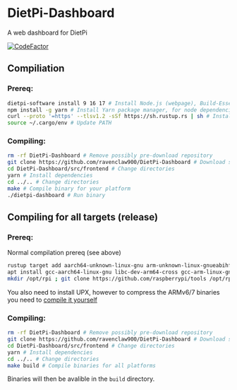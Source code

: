 # DietPi-Dashboard
A web dashboard for DietPi

[![CodeFactor](https://www.codefactor.io/repository/github/ravenclaw900/dietpi-dashboard/badge/main)](https://www.codefactor.io/repository/github/ravenclaw900/dietpi-dashboard/overview/main)

## Compiliation
### Prereq:

```sh
dietpi-software install 9 16 17 # Install Node.js (webpage), Build-Essential (make and gcc), and Git (git clone), respectively
npm install -g yarn # Install Yarn package manager, for node dependencies
curl --proto '=https' --tlsv1.2 -sSf https://sh.rustup.rs | sh # Install Rust (backend)
source ~/.cargo/env # Update PATH
```

### Compiling:

```sh
rm -rf DietPi-Dashboard # Remove possibly pre-download repository
git clone https://github.com/ravenclaw900/DietPi-Dashboard # Download source code
cd DietPi-Dashboard/src/frontend # Change directories
yarn # Install dependencies
cd ../.. # Change directories
make # Compile binary for your platform
./dietpi-dashboard # Run binary
```

## Compiling for all targets (release)
### Prereq:

Normal compilation prereq (see above)
```sh
rustup target add aarch64-unknown-linux-gnu arm-unknown-linux-gnueabihf armv7-unknown-linux-gnueabihf x86_64-unknown-linux-gnu # Add Rust standard libraries
apt install gcc-aarch64-linux-gnu libc-dev-arm64-cross gcc-arm-linux-gnueabihf libc6-dev-armhf-cross gcc-x86-64-linux-gnu libc6-dev-amd64-cross # Install cross-compiling toolchains
mkdir /opt/rpi ; git clone https://github.com/raspberrypi/tools /opt/rpi # Install Raspberry Pi cross-compiling toolchain
```
You also need to install UPX, however to compress the ARMv6/7 binaries you need to [compile it yourself](https://github.com/upx/upx/blob/devel/README.SRC)

### Compiling:

```sh
rm -rf DietPi-Dashboard # Remove possibly pre-download repository
git clone https://github.com/ravenclaw900/DietPi-Dashboard # Download source code
cd DietPi-Dashboard/src/frontend # Change directories
yarn # Install dependencies
cd ../.. # Change directories
make build # Compile binaries for all platforms
```
Binaries will then be avalible in the `build` directory.
